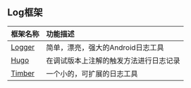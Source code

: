 ## **Log框架**

| 框架名称                                     | 功能描述                 |
| :--------------------------------------- | :------------------- |
| [Logger](https://github.com/orhanobut/logger) | 简单，漂亮，强大的Android日志工具 |
| [Hugo](https://github.com/JakeWharton/hugo) | 在调试版本上注解的触发方法进行日志记录  |
| [Timber](https://github.com/JakeWharton/timber) | 一个小的，可扩展的日志工具        |

